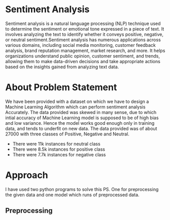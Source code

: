 # Sentiment Analysis
  Sentiment analysis is a natural language processing (NLP) technique used to determine the sentiment or emotional tone expressed in a piece of text. It involves     analyzing the text to identify whether it conveys positive, negative, or neutral sentiment.Sentiment analysis has numerous applications across various domains, including social media monitoring, customer feedback analysis, brand reputation management, market research, and more. It helps organizations understand public opinion, customer sentiment, and trends, allowing them to make data-driven decisions and take appropriate actions based on the insights gained from analyzing text data.

# About Problem Statement
We have been provided with a dataset on which we have to design a Machine Learning Algorithm which can perform sentiment analysis Accurately. The data provided was skewed in many sense, due to which intial accuracy of Machine Learning model is supposed to be of high bias and low variance. Hence the model works good enough only in training data, and tends to underfit on new data. The data provided was of about 27000 with three classes of Positive, Negative and Neutral.

* There were 11k instances for neutral class
* There were 8.5k instances for positive class
* There were 7.7k instances for negative class

# Approach
I have used two python programs to solve this PS. One for preprocessing the given data and one model which runs of preprocessed data.

## Preprocessing

